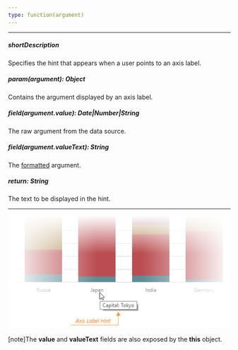 ```yaml
---
type: function(argument)
---
```

---
##### shortDescription
Specifies the hint that appears when a user points to an axis label.

##### param(argument): Object
Contains the argument displayed by an axis label.

##### field(argument.value): Date|Number|String
The raw argument from the data source.

##### field(argument.valueText): String
The [formatted](/api-reference/20%20Data%20Visualization%20Widgets/dxChart/1%20Configuration/argumentAxis/label/format.md '/Documentation/ApiReference/Data_Visualization_Widgets/dxChart/Configuration/argumentAxis/label/#format') argument.

##### return: String
The text to be displayed in the hint.

---
![DevExtreme HTML5 Charts AxisLabelHint](/images/ChartJS/visual_elements/axis_label_hint.png)

[note]The **value** and **valueText** fields are also exposed by the **this** object.